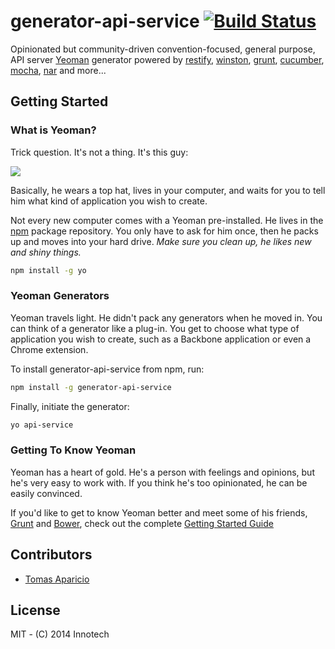 # generator-api-service [![Build Status](https://secure.travis-ci.org/innotech/generator-api-service.png?branch=master)](https://travis-ci.org/innotech/generator-api-service)

Opinionated but community-driven convention-focused, general purpose, API server [Yeoman](http://yeoman.io) generator 
powered by [restify](http://mcavage.me/node-restify/), 
[winston](https://github.com/flatiron/winston), [grunt](http://gruntjs.com), 
[cucumber](https://github.com/cucumber/cucumber-js), [mocha](http://visionmedia.github.io/mocha/), 
[nar](https://github.com/h2non/nar) and more...

## Getting Started

### What is Yeoman?

Trick question. It's not a thing. It's this guy:

![](http://i.imgur.com/JHaAlBJ.png)

Basically, he wears a top hat, lives in your computer, and waits for you to tell him what kind of application you wish to create.

Not every new computer comes with a Yeoman pre-installed. He lives in the [npm](https://npmjs.org) package repository. You only have to ask for him once, then he packs up and moves into your hard drive. *Make sure you clean up, he likes new and shiny things.*

```bash
npm install -g yo
```

### Yeoman Generators

Yeoman travels light. He didn't pack any generators when he moved in. You can think of a generator like a plug-in. You get to choose what type of application you wish to create, such as a Backbone application or even a Chrome extension.

To install generator-api-service from npm, run:

```bash
npm install -g generator-api-service
```

Finally, initiate the generator:

```bash
yo api-service
```

### Getting To Know Yeoman

Yeoman has a heart of gold. He's a person with feelings and opinions, but he's very easy to work with. If you think he's too opinionated, he can be easily convinced.

If you'd like to get to know Yeoman better and meet some of his friends, [Grunt](http://gruntjs.com) and [Bower](http://bower.io), check out the complete [Getting Started Guide](https://github.com/yeoman/yeoman/wiki/Getting-Started)

## Contributors

- [Tomas Aparicio](https://github.com/h2non)

## License

MIT - (C) 2014 Innotech 
